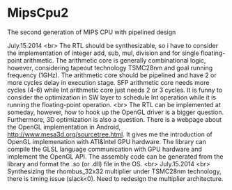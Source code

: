 MipsCpu2
========

The second generation of MIPS CPU with pipelined design


July.15.2014 <br\>
The RTL should be synthesizable, so i have to consider the implementation of integer add, sub, mul, division and
for single floating-point arithmetic. The arithmetic core is generally combinational logic, however, considering 
tapeout technology TSMC28nm and goal running frequency (1GHz). The arithmetic core should be pipelined and have 
2 or more cycles delay in execution stage. SFP arithmetic core needs more cycles (4-6) while Int arithmetic core just 
needs 2 or 3 cycles. It is funny to consider the optimization in SW layer to schedule Int operation while it is 
running the floating-point operation. <br\>
The RTL can be implemented at someday, however, how to hook up the OpenGL driver is a bigger question. Furthermore,
3D optimization is also a question. There is a webpage about the OpenGL implementation in Android, http://www.mesa3d.org/sourcetree.html. It gives me the introduction of OpenGL implemenation with ATI&Intel GPU 
hardware. The library can compile the GLSL language communication with GPU hardware and implement the OpenGL API.
The assembly code can be generated from the library and format the .so (or .dll) file in the OS. 
<br\>
July.15.2014 <br\>
Synthesizing the rhombus_32x32 multiplier under TSMC28nm technology, there is timing issue (slack<0). Need to redesign
the multiplier architecture. 

